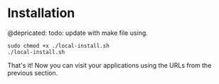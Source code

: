 # Installation

@depricated:
todo: update with make file using.
```
sudo chmod +x ./local-install.sh 
./local-install.sh
```
   
 That's it! Now you can visit your applications using the URLs from the previous section.
